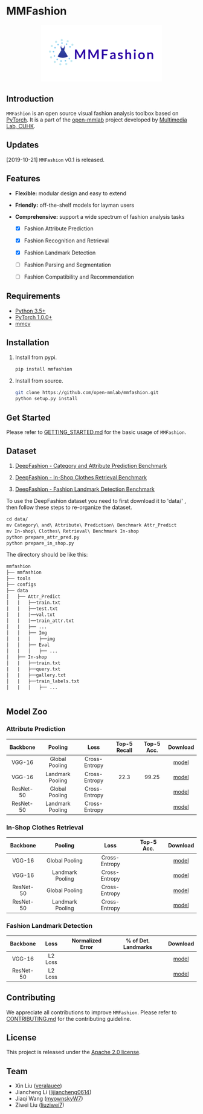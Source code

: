 # MMFashion

<p align="center">
<img src='./misc/logo_mmfashion.png' width=320>
</p>


## Introduction

`MMFashion` is an open source visual fashion analysis toolbox based on [PyTorch](https://pytorch.org/). It is a part of the [open-mmlab](https://github.com/open-mmlab) project developed by [Multimedia Lab, CUHK](http://mmlab.ie.cuhk.edu.hk/).


## Updates
[2019-10-21] `MMFashion` v0.1 is released.


## Features
- **Flexible:** modular design and easy to extend
- **Friendly:** off-the-shelf models for layman users
- **Comprehensive:** support a wide spectrum of fashion analysis tasks

    - [x] Fashion Attribute Prediction
    - [x] Fashion Recognition and Retrieval
    - [x] Fashion Landmark Detection
    - [ ] Fashion Parsing and Segmentation
    - [ ] Fashion Compatibility and Recommendation


## Requirements

- [Python 3.5+](https://www.python.org/)
- [PyTorch 1.0.0+](https://pytorch.org/)
- [mmcv](https://github.com/open-mmlab/mmcv)


## Installation

1. Install from pypi.

    ```bash
    pip install mmfashion
    ```

2. Install from source.

    ```bash
    git clone https://github.com/open-mmlab/mmfashion.git
    python setup.py install
    ```


## Get Started
Please refer to [GETTING_STARTED.md](docs/GETTING_STARTED.md) for the basic usage of `MMFashion`.


## Dataset

1. [DeepFashion - Category and Attribute Prediction Benchmark](http://mmlab.ie.cuhk.edu.hk/projects/DeepFashion/AttributePrediction.html)

2. [DeepFashion - In-Shop Clothes Retrieval Benchmark](http://mmlab.ie.cuhk.edu.hk/projects/DeepFashion/InShopRetrieval.html)

2. [DeepFashion - Fashion Landmark Detection Benchmark](http://mmlab.ie.cuhk.edu.hk/projects/DeepFashion/LandmarkDetection.html)

To use the DeepFashion dataset you need to first download it to 'data/' , then follow these steps to re-organize the dataset.

```
cd data/
mv Category\ and\ Attribute\ Prediction\ Benchmark Attr_Predict
mv In-shop\ Clothes\ Retrieval\ Benchmark In-shop
python prepare_attr_pred.py
python prepare_in_shop.py

```

The directory should be like this:


```
mmfashion
├── mmfashion
├── tools
├── configs
├── data
│   ├── Attr_Predict
│   |   ├──train.txt
|   |   ├──test.txt
│   |   |──val.txt
│   |   |──train_attr.txt
│   |   ├── ...
│   │   ├── Img
│   |   │   ├──img
│   │   ├── Eval
│   |   │   ├── ...
│   ├── In-shop
│   |   ├──train.txt
|   |   ├──query.txt
│   |   ├──gallery.txt
│   |   ├──train_labels.txt
│   |   │   ├── ...


```


## Model Zoo

### Attribute Prediction

|   Backbone  |      Pooling     |      Loss     | Top-5 Recall | Top-5 Acc. |      Download      |
| :---------: | :--------------: | :-----------: | :----------: | :--------: | :----------------: |
|    VGG-16   |  Global Pooling  | Cross-Entropy |              |            |     [model]()      |
|    VGG-16   | Landmark Pooling | Cross-Entropy |     22.3     |   99.25    |     [model]()      |
|  ResNet-50  |  Global Pooling  | Cross-Entropy |              |            |     [model]()      |
|  ResNet-50  | Landmark Pooling | Cross-Entropy |              |            |     [model]()      |

### In-Shop Clothes Retrieval

|   Backbone  |      Pooling     |      Loss     | Top-5 Acc. |      Download      |
| :---------: | :--------------: | :-----------: | :--------: | :----------------: |
|    VGG-16   |  Global Pooling  | Cross-Entropy |            |     [model]()      |
|    VGG-16   | Landmark Pooling | Cross-Entropy |            |     [model]()      |
|  ResNet-50  |  Global Pooling  | Cross-Entropy |            |     [model]()      |
|  ResNet-50  | Landmark Pooling | Cross-Entropy |            |     [model]()      |

### Fashion Landmark Detection

|   Backbone  |   Loss  | Normalized Error | % of Det. Landmarks |      Download      |
| :---------: | :-----: | :--------------: | :-----------------: | :----------------: |
|    VGG-16   | L2 Loss |                  |                     |     [model]()      |
|  ResNet-50  | L2 Loss |                  |                     |     [model]()      |


## Contributing

We appreciate all contributions to improve `MMFashion`. Please refer to [CONTRIBUTING.md](docs/CONTRIBUTING.md) for the contributing guideline.


## License
This project is released under the [Apache 2.0 license](LICENSE).


## Team

* Xin Liu ([veralauee](https://github.com/veralauee))
* Jiancheng Li ([lijiancheng0614](https://github.com/lijiancheng0614))
* Jiaqi Wang ([myownskyW7](https://github.com/myownskyW7))
* Ziwei Liu ([liuziwei7](https://github.com/liuziwei7))
